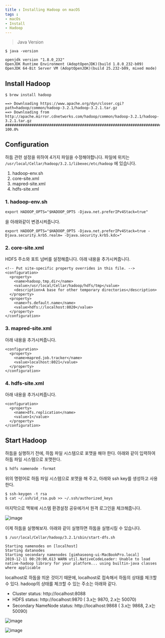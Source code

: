 ```yaml
---
title : Installing Hadoop on macOS
tags :
- macOs
- Install
- Hadoop
---
```


> Java Version

```shell
$ java -version

openjdk version "1.8.0_232"
OpenJDK Runtime Environment (AdoptOpenJDK)(build 1.8.0_232-b09)
OpenJDK 64-Bit Server VM (AdoptOpenJDK)(build 25.232-b09, mixed mode)
```

## Install Hadoop

```shell
$ brew install hadoop

==> Downloading https://www.apache.org/dyn/closer.cgi?path=hadoop/common/hadoop-3.2.1/hadoop-3.2.1.tar.gz
==> Downloading from http://apache.mirror.cdnetworks.com/hadoop/common/hadoop-3.2.1/hadoop-3.2.1.tar.gz
######################################################################## 100.0%
```

## Configuration

하둡 관련 설정을 위하여 4가지 파일을 수정해야합니다. 파일에 위치는 `/usr/local/Cellar/hadoop/3.2.1/libexec/etc/hadoop` 에 있습니다.

1. hadoop-env.sh
2. core-site.xml
3. mapred-site.xml
4. hdfs-site.xml

### 1. hadoop-env.sh

```
export HADOOP_OPTS="$HADOOP_OPTS -Djava.net.preferIPv4Stack=true"
```

을 아래와같이 변경시켜줍니다.

```
export HADOOP_OPTS="$HADOOP_OPTS -Djava.net.preferIPv4Stack=true -Djava.security.krb5.realm= -Djava.security.krb5.kdc="
```

### 2. core-site.xml

HDFS 주소와 포트 넘버를 설정해줍니다. 아래 내용을 추가시켜줍니다.

```
<!-- Put site-specific property overrides in this file. --><configuration>
  <property>
    <name>hadoop.tmp.dir</name>
    <value>/usr/local/Cellar/hadoop/hdfs/tmp</value>
    <description>A base for other temporary directories</description>             
  </property>
  <property>
    <name>fs.default.name</name>
    <value>hdfs://localhost:8020</value>
  </property>
</configuration>
```

### 3. mapred-site.xml

아래 내용을 추가시켜줍니다.

```
<configuration>
  <property>
    <name>mapred.job.tracker</name>
    <value>localhost:8021</value>
  </property>
</configuration>
```

### 4. hdfs-site.xml

아래 내용을 추가시켜줍니다.

```
<configuration>
  <property>
    <name>dfs.replication</name>
    <value>1</value>
  </property>
</configuration>
```

## Start Hadoop

하둡을 실행하기 전에, 하둡 파일 시스템으로 포맷을 해야 한다. 아래와 같이 입력하여 하둡 파일 시스템으로 포맷한다.

```shell
$ hdfs namenode -format
```

위의 명령어로 하둡 파일 시스템으로 포맷을 해 주고, 아래와 ssh key를 생성하고 사용한다.

```shell
$ ssh-keygen -t rsa
$ cat ~/.ssh/id_rsa.pub >> ~/.ssh/authorized_keys
```

마지막으로 맥북에 시스템 환경설정 공유에가서 원격 로그인을 체크해줍니다.

![image](https://user-images.githubusercontent.com/44635266/70542642-6d484880-1bac-11ea-8d6e-c4b8f02c0542.png)

이제 하둡을 실행해보자. 아래와 같이 실행하면 하둡을 실행시킬 수 있습니다.

```shell
$ /usr/local/Cellar/hadoop/3.2.1/sbin/start-dfs.sh

Starting namenodes on [localhost]
Starting datanodes
Starting secondary namenodes [gimhaseong-ui-MacBookPro.local]
2019-12-11 00:20:00,613 WARN util.NativeCodeLoader: Unable to load native-hadoop library for your platform... using builtin-java classes where applicable
```

localhost로 하둡을 띄운 것이기 때문에, localhost로 접속해서 하둡의 상태를 체크할 수 있다. hadoop의 상태를 체크할 수 있는 주소는 아래와 같다.

- Cluster status: http://localhost:8088
- HDFS status: http://localhost:9870 ( 3.x는 9870, 2.x는 50070)
- Secondary NameNode status: http://localhost:9868 ( 3.x는 9868, 2.x는 50090)

![image](https://user-images.githubusercontent.com/44635266/70542647-6e797580-1bac-11ea-84aa-2df8617587e2.png)

![image](https://user-images.githubusercontent.com/44635266/70542652-6faaa280-1bac-11ea-8c3a-dbe25c3ba68b.png)


